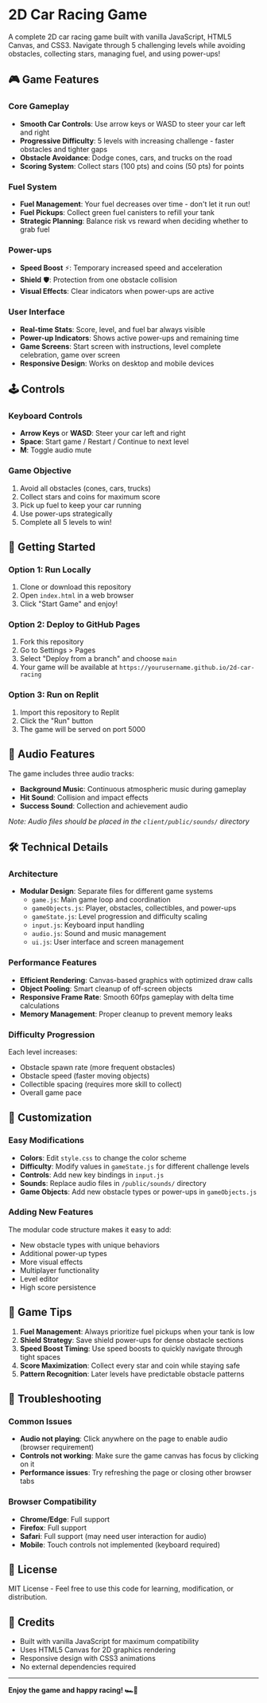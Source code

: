 # 2D Car Racing Game

A complete 2D car racing game built with vanilla JavaScript, HTML5 Canvas, and CSS3. Navigate through 5 challenging levels while avoiding obstacles, collecting stars, managing fuel, and using power-ups!

## 🎮 Game Features

### Core Gameplay
- **Smooth Car Controls**: Use arrow keys or WASD to steer your car left and right
- **Progressive Difficulty**: 5 levels with increasing challenge - faster obstacles and tighter gaps
- **Obstacle Avoidance**: Dodge cones, cars, and trucks on the road
- **Scoring System**: Collect stars (100 pts) and coins (50 pts) for points

### Fuel System
- **Fuel Management**: Your fuel decreases over time - don't let it run out!
- **Fuel Pickups**: Collect green fuel canisters to refill your tank
- **Strategic Planning**: Balance risk vs reward when deciding whether to grab fuel

### Power-ups
- **Speed Boost** ⚡: Temporary increased speed and acceleration
- **Shield** 🛡️: Protection from one obstacle collision
- **Visual Effects**: Clear indicators when power-ups are active

### User Interface
- **Real-time Stats**: Score, level, and fuel bar always visible
- **Power-up Indicators**: Shows active power-ups and remaining time
- **Game Screens**: Start screen with instructions, level complete celebration, game over screen
- **Responsive Design**: Works on desktop and mobile devices

## 🕹️ Controls

### Keyboard Controls
- **Arrow Keys** or **WASD**: Steer your car left and right
- **Space**: Start game / Restart / Continue to next level
- **M**: Toggle audio mute

### Game Objective
1. Avoid all obstacles (cones, cars, trucks)
2. Collect stars and coins for maximum score
3. Pick up fuel to keep your car running
4. Use power-ups strategically
5. Complete all 5 levels to win!

## 🚀 Getting Started

### Option 1: Run Locally
1. Clone or download this repository
2. Open `index.html` in a web browser
3. Click "Start Game" and enjoy!

### Option 2: Deploy to GitHub Pages
1. Fork this repository
2. Go to Settings > Pages
3. Select "Deploy from a branch" and choose `main`
4. Your game will be available at `https://yourusername.github.io/2d-car-racing`

### Option 3: Run on Replit
1. Import this repository to Replit
2. Click the "Run" button
3. The game will be served on port 5000

## 🎵 Audio Features

The game includes three audio tracks:
- **Background Music**: Continuous atmospheric music during gameplay
- **Hit Sound**: Collision and impact effects  
- **Success Sound**: Collection and achievement audio

*Note: Audio files should be placed in the `client/public/sounds/` directory*

## 🛠️ Technical Details

### Architecture
- **Modular Design**: Separate files for different game systems
  - `game.js`: Main game loop and coordination
  - `gameObjects.js`: Player, obstacles, collectibles, and power-ups
  - `gameState.js`: Level progression and difficulty scaling
  - `input.js`: Keyboard input handling
  - `audio.js`: Sound and music management
  - `ui.js`: User interface and screen management

### Performance Features
- **Efficient Rendering**: Canvas-based graphics with optimized draw calls
- **Object Pooling**: Smart cleanup of off-screen objects
- **Responsive Frame Rate**: Smooth 60fps gameplay with delta time calculations
- **Memory Management**: Proper cleanup to prevent memory leaks

### Difficulty Progression
Each level increases:
- Obstacle spawn rate (more frequent obstacles)
- Obstacle speed (faster moving objects)
- Collectible spacing (requires more skill to collect)
- Overall game pace

## 🎨 Customization

### Easy Modifications
- **Colors**: Edit `style.css` to change the color scheme
- **Difficulty**: Modify values in `gameState.js` for different challenge levels
- **Controls**: Add new key bindings in `input.js`
- **Sounds**: Replace audio files in `/public/sounds/` directory
- **Game Objects**: Add new obstacle types or power-ups in `gameObjects.js`

### Adding New Features
The modular code structure makes it easy to add:
- New obstacle types with unique behaviors
- Additional power-up types
- More visual effects
- Multiplayer functionality
- Level editor
- High score persistence

## 🌟 Game Tips

1. **Fuel Management**: Always prioritize fuel pickups when your tank is low
2. **Shield Strategy**: Save shield power-ups for dense obstacle sections
3. **Speed Boost Timing**: Use speed boosts to quickly navigate through tight spaces
4. **Score Maximization**: Collect every star and coin while staying safe
5. **Pattern Recognition**: Later levels have predictable obstacle patterns

## 🐛 Troubleshooting

### Common Issues
- **Audio not playing**: Click anywhere on the page to enable audio (browser requirement)
- **Controls not working**: Make sure the game canvas has focus by clicking on it
- **Performance issues**: Try refreshing the page or closing other browser tabs

### Browser Compatibility
- **Chrome/Edge**: Full support
- **Firefox**: Full support  
- **Safari**: Full support (may need user interaction for audio)
- **Mobile**: Touch controls not implemented (keyboard required)

## 📝 License

MIT License - Feel free to use this code for learning, modification, or distribution.

## 🙏 Credits

- Built with vanilla JavaScript for maximum compatibility
- Uses HTML5 Canvas for 2D graphics rendering
- Responsive design with CSS3 animations
- No external dependencies required

---

**Enjoy the game and happy racing! 🏎️💨**
